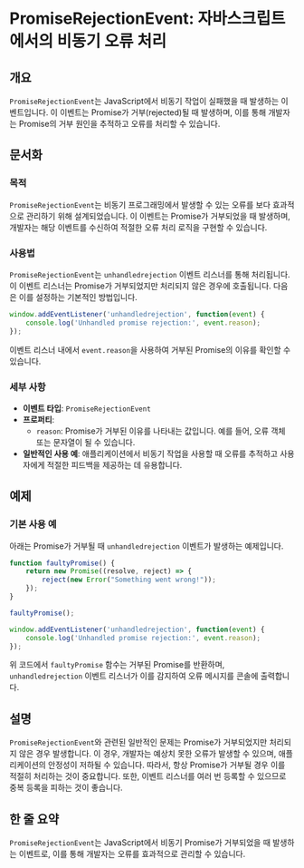 <!--
Meta Description: # PromiseRejectionEvent: 자바스크립트에서의 비동기 오류 처리 ## 개요 `PromiseRejectionEvent`는 JavaScript에서 비동기 작업이 실패했을 때 발생하는 이벤트입니다. 이 이벤트는 Promise가 거부(rejected)될 때 발...
Meta Keywords: promise가, promiserejectionevent, 있습니다, 이벤트, 비동기
-->

# PromiseRejectionEvent: 자바스크립트에서의 비동기 오류 처리

## 개요
`PromiseRejectionEvent`는 JavaScript에서 비동기 작업이 실패했을 때 발생하는 이벤트입니다. 이 이벤트는 Promise가 거부(rejected)될 때 발생하며, 이를 통해 개발자는 Promise의 거부 원인을 추적하고 오류를 처리할 수 있습니다.

## 문서화

### 목적
`PromiseRejectionEvent`는 비동기 프로그래밍에서 발생할 수 있는 오류를 보다 효과적으로 관리하기 위해 설계되었습니다. 이 이벤트는 Promise가 거부되었을 때 발생하며, 개발자는 해당 이벤트를 수신하여 적절한 오류 처리 로직을 구현할 수 있습니다.

### 사용법
`PromiseRejectionEvent`는 `unhandledrejection` 이벤트 리스너를 통해 처리됩니다. 이 이벤트 리스너는 Promise가 거부되었지만 처리되지 않은 경우에 호출됩니다. 다음은 이를 설정하는 기본적인 방법입니다.

```javascript
window.addEventListener('unhandledrejection', function(event) {
    console.log('Unhandled promise rejection:', event.reason);
});
```

이벤트 리스너 내에서 `event.reason`을 사용하여 거부된 Promise의 이유를 확인할 수 있습니다.

### 세부 사항
- **이벤트 타입**: `PromiseRejectionEvent`
- **프로퍼티**:
  - `reason`: Promise가 거부된 이유를 나타내는 값입니다. 예를 들어, 오류 객체 또는 문자열이 될 수 있습니다.
- **일반적인 사용 예**: 애플리케이션에서 비동기 작업을 사용할 때 오류를 추적하고 사용자에게 적절한 피드백을 제공하는 데 유용합니다.

## 예제

### 기본 사용 예
아래는 Promise가 거부될 때 `unhandledrejection` 이벤트가 발생하는 예제입니다.

```javascript
function faultyPromise() {
    return new Promise((resolve, reject) => {
        reject(new Error("Something went wrong!"));
    });
}

faultyPromise();

window.addEventListener('unhandledrejection', function(event) {
    console.log('Unhandled promise rejection:', event.reason);
});
```

위 코드에서 `faultyPromise` 함수는 거부된 Promise를 반환하며, `unhandledrejection` 이벤트 리스너가 이를 감지하여 오류 메시지를 콘솔에 출력합니다.

## 설명
`PromiseRejectionEvent`와 관련된 일반적인 문제는 Promise가 거부되었지만 처리되지 않은 경우 발생합니다. 이 경우, 개발자는 예상치 못한 오류가 발생할 수 있으며, 애플리케이션의 안정성이 저하될 수 있습니다. 따라서, 항상 Promise가 거부될 경우 이를 적절히 처리하는 것이 중요합니다. 또한, 이벤트 리스너를 여러 번 등록할 수 있으므로 중복 등록을 피하는 것이 좋습니다.

## 한 줄 요약
`PromiseRejectionEvent`는 JavaScript에서 비동기 Promise가 거부되었을 때 발생하는 이벤트로, 이를 통해 개발자는 오류를 효과적으로 관리할 수 있습니다.